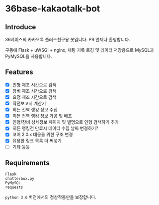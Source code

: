 # 36base-kakaotalk-bot

## Introduce
36베이스의 카카오톡 플러스친구용 봇입니다. PR 언제나 환영합니다.

구동에 Flask + uWSGI + nginx, 채팅 기록 로깅 및 데이터 저장용으로 MySQL과 PyMySQL을 사용합니다.

## Features
- [x] 인형 제조 시간으로 검색
- [x] 장비 제조 시간으로 검색
- [x] 요정 제조 시간으로 검색
- [x] 작전보고서 계산기
- [x] 히든 전역 랭킹 정보 수집
- [x] 히든 전역 랭킹 정보 가공 및 배포
- [x] 인형/장비 상세정보 페이지 및 별명으로 인형 검색하기 추가
- [x] 히든 랭킹전 만료시 데이터 수집 날짜 변경하기?
- [x] 코어 2.0.x 대응을 위한 구조 변경
- [x] 유용한 링크 목록 더 써넣기
- [ ] 기타 등등

## Requirements
```
Flask
chatterbox.py
PyMySQL
requests
```

`python 3.6` 버전에서의 정상작동만을 보장합니다.
